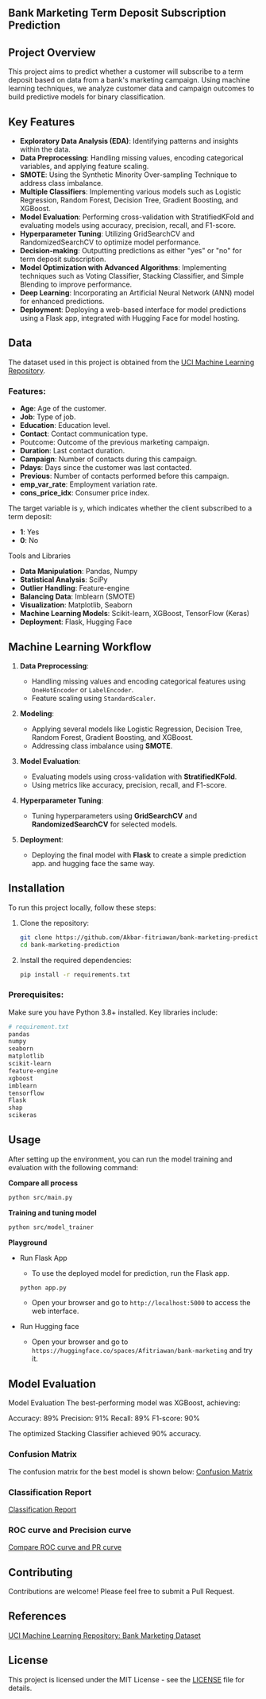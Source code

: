 ## Bank Marketing Term Deposit Subscription Prediction

## Project Overview

This project aims to predict whether a customer will subscribe to a term deposit based on data from a bank's marketing campaign. Using machine learning techniques, we analyze customer data and campaign outcomes to build predictive models for binary classification.

## Key Features

- **Exploratory Data Analysis (EDA)**: Identifying patterns and insights within the data.
- **Data Preprocessing**: Handling missing values, encoding categorical variables, and applying feature scaling.
- **SMOTE**: Using the Synthetic Minority Over-sampling Technique to address class imbalance.
- **Multiple Classifiers**: Implementing various models such as Logistic Regression, Random Forest, Decision Tree, Gradient Boosting, and XGBoost.
- **Model Evaluation**: Performing cross-validation with StratifiedKFold and evaluating models using accuracy, precision, recall, and F1-score.
- **Hyperparameter Tuning**: Utilizing GridSearchCV and RandomizedSearchCV to optimize model performance.
- **Decision-making**: Outputting predictions as either "yes" or "no" for term deposit subscription.
- **Model Optimization with Advanced Algorithms**: Implementing techniques such as Voting Classifier, Stacking Classifier, and Simple Blending to improve performance.
- **Deep Learning**: Incorporating an Artificial Neural Network (ANN) model for enhanced predictions.
- **Deployment**: Deploying a web-based interface for model predictions using a Flask app, integrated with Hugging Face for model hosting.

## Data

The dataset used in this project is obtained from the [UCI Machine Learning Repository](https://archive.ics.uci.edu/ml/datasets/bank+marketing).

### Features:

- **Age**: Age of the customer.
- **Job**: Type of job.
- **Education**: Education level.
- **Contact**: Contact communication type.
- Poutcome: Outcome of the previous marketing campaign.
- **Duration**: Last contact duration.
- **Campaign**: Number of contacts during this campaign.
- **Pdays**: Days since the customer was last contacted.
- **Previous**: Number of contacts performed before this campaign.
- **emp_var_rate**: Employment variation rate.
- **cons_price_idx**: Consumer price index.

The target variable is `y`, which indicates whether the client subscribed to a term deposit:

- **1**: Yes
- **0**: No

Tools and Libraries

- **Data Manipulation**: Pandas, Numpy
- **Statistical Analysis**: SciPy
- **Outlier Handling**: Feature-engine
- **Balancing Data**: Imblearn (SMOTE)
- **Visualization**: Matplotlib, Seaborn
- **Machine Learning Models**: Scikit-learn, XGBoost, TensorFlow (Keras)
- **Deployment**: Flask, Hugging Face

## Machine Learning Workflow

1. **Data Preprocessing**:

   - Handling missing values and encoding categorical features using `OneHotEncoder` or `LabelEncoder`.
   - Feature scaling using `StandardScaler`.

2. **Modeling**:

   - Applying several models like Logistic Regression, Decision Tree, Random Forest, Gradient Boosting, and XGBoost.
   - Addressing class imbalance using **SMOTE**.

3. **Model Evaluation**:

   - Evaluating models using cross-validation with **StratifiedKFold**.
   - Using metrics like accuracy, precision, recall, and F1-score.

4. **Hyperparameter Tuning**:

   - Tuning hyperparameters using **GridSearchCV** and **RandomizedSearchCV** for selected models.

5. **Deployment**:
   - Deploying the final model with **Flask** to create a simple prediction app. and hugging face the same way.

## Installation

To run this project locally, follow these steps:

1. Clone the repository:

   ```bash
   git clone https://github.com/Akbar-fitriawan/bank-marketing-prediction.git
   cd bank-marketing-prediction
   ```

2. Install the required dependencies:
   ```bash
   pip install -r requirements.txt
   ```

### Prerequisites:

Make sure you have Python 3.8+ installed. Key libraries include:

```bash
# requirement.txt
pandas
numpy
seaborn
matplotlib
scikit-learn
feature-engine
xgboost
imblearn
tensorflow
Flask
shap
scikeras
```

## Usage

After setting up the environment, you can run the model training and evaluation with the following command:

**Compare all process**

```bash
python src/main.py
```

**Training and tuning model**

```bash
python src/model_trainer
```

**Playground**

- Run Flask App

  - To use the deployed model for prediction, run the Flask app.

  ```bash
  python app.py
  ```

  - Open your browser and go to `http://localhost:5000` to access the web interface.

- Run Hugging face

  - Open your browser and go to `https://huggingface.co/spaces/Afitriawan/bank-marketing` and try it.

## Model Evaluation

Model Evaluation
The best-performing model was XGBoost, achieving:

Accuracy: 89%
Precision: 91%
Recall: 89%
F1-score: 90%

The optimized Stacking Classifier achieved 90% accuracy.

### Confusion Matrix

The confusion matrix for the best model is shown below:
[Confusion Matrix](model_and_param\cm_xgboost.png)

### Classification Report

[Classification Report](model_and_param\clf_report_xgboost.png)

### ROC curve and Precision curve

[Compare ROC curve and PR curve](model_and_param\compare_roc_pr.png)

## Contributing

Contributions are welcome! Please feel free to submit a Pull Request.

## References

[UCI Machine Learning Repository: Bank Marketing Dataset](https://archive.ics.uci.edu/ml/datasets/bank+marketing)

## License

This project is licensed under the MIT License - see the [LICENSE](LICENSE) file for details.
